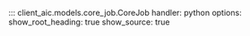 ::: client_aic.models.core_job.CoreJob
    handler: python
    options:
      show_root_heading: true
      show_source: true

